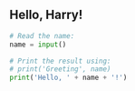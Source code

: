 ## Hello, Harry!


```py
# Read the name:
name = input()

# Print the result using:
# print('Greeting', name)
print('Hello, ' + name + '!')
```
